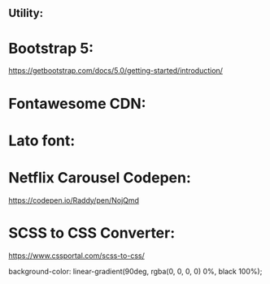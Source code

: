 ## Utility:

# Bootstrap 5:
https://getbootstrap.com/docs/5.0/getting-started/introduction/

# Fontawesome CDN:
<script src="https://kit.fontawesome.com/e5a2b2fa25.js" crossorigin="anonymous"></script>

# Lato font:
<link rel="preconnect" href="https://fonts.googleapis.com">
<link rel="preconnect" href="https://fonts.gstatic.com" crossorigin>
<link href="https://fonts.googleapis.com/css2?family=Lato:ital,wght@0,100;0,300;0,400;0,700;0,900;1,100;1,300;1,400;1,700;1,900&display=swap" rel="stylesheet">    
<link rel="stylesheet" href="https://fonts.googleapis.com/css2?family=Material+Symbols+Outlined:opsz,wght,FILL,GRAD@20..48,100..700,0..1,-50..200" /> 

# Netflix Carousel Codepen:
https://codepen.io/Raddy/pen/NojQmd

# SCSS to CSS Converter:
https://www.cssportal.com/scss-to-css/

background-color: linear-gradient(90deg, rgba(0, 0, 0, 0) 0%, black 100%);




